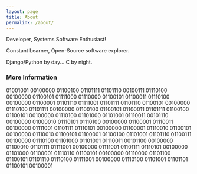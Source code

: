 ```yaml
---
layout: page
title: About
permalink: /about/
---
```


Developer, Systems Software Enthusiast!

Constant Learner, Open-Source software explorer.

Django/Python by day... C by night.

### More Information

01001001 00100000 01100100 01101111 01101110 00100111 01110100 00100000 01100101 01111000 01110000 01100101 01100011 01110100 00100000 01100001 01101110 01111001 01101111 01101110 01100101 00100000 01110100 01101111 00100000 01100100 01100101 01100011 01101111 01100100 01100101 00100000 01110100 01101000 01101001 01110011 00101110 00100000 01000010 01110101 01110100 00100000 01100001 01110011 00100000 01111001 01101111 01110101 00100000 01100001 01110010 01100101 00100000 01110010 01100101 01100001 01100100 01101001 01101110 01100111 00100000 01110100 01101000 01101001 01110011 00101100 00100000 01100010 01101111 01111001 00100000 01111001 01101111 01110101 00100000 01101000 01100001 01110110 01100101 00100000 01110000 01101100 01100101 01101110 01110100 01111001 00100000 01110100 01101001 01101101 01100101 00100001
